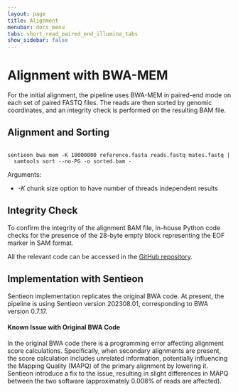 ```yaml
---
layout: page
title: Alignment
menubar: docs_menu
tabs: short_read_paired_end_illumina_tabs
show_sidebar: false
---
```


# Alignment with BWA-MEM

For the initial alignment, the pipeline uses BWA-MEM in paired-end mode on each set of paired FASTQ files. The reads are then sorted by genomic coordinates, and an integrity check is performed on the resulting BAM file.

## Alignment and Sorting

```text

sentieon bwa mem -K 10000000 reference.fasta reads.fastq mates.fastq |
  samtools sort --no-PG -o sorted.bam -

```

Arguments:

- *-K* chunk size option to have number of threads independent results

## Integrity Check

To confirm the integrity of the alignment BAM file, in-house Python code checks for the presence of the 28-byte empty block representing the EOF marker in SAM format.

All the relevant code can be accessed in the [GitHub repository](https://github.com/smaht-dac/sentieon-pipelines/blob/main/dockerfiles/sentieon/sentieon_bwa-mem_sort.sh).

## Implementation with Sentieon

Sentieon implementation replicates the original BWA code. At present, the pipeline is using Sentieon version 202308.01, corresponding to BWA version 0.7.17.

#### Known Issue with Original BWA Code

In the original BWA code there is a programming error affecting alignment score calculations. Specifically, when secondary alignments are present, the score calculation includes unrelated information, potentially influencing the Mapping Quality (MAPQ) of the primary alignment by lowering it. Sentieon introduce a fix to the issue, resulting in slight differences in MAPQ between the two software (approximately 0.008% of reads are affected).
